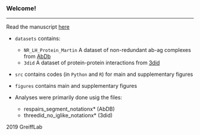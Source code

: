 ### Welcome!
***

Read the manuscript [here](https://www.biorxiv.org/content/10.1101/759498v4)

* ```datasets``` contains:
	* ```NR_LH_Protein_Martin``` A dataset of non-redundant ab-ag complexes from [AbDb](http://bioinf.org.uk/abs/abdb/) 
	* ```3did``` A dataset of protein-protein interactions from [3did](https://3did.irbbarcelona.org/)

* ```src``` contains codes (in ```Python``` and ```R```) for main and supplementary figures
* ```figures``` contains main and supplementary figures
* Analyses were primarily done usig the files:
	* respairs_segment_notationx* (AbDB)
	* threedid_no_iglike_notationx* (3did)


2019 GreiffLab


